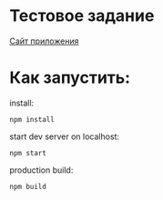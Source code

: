 # Тестовое задание
[Сайт приложения](https://gracious-benz-8db175.netlify.com/dashboard)

# Как запустить:

install:
```
npm install
```
start dev server on localhost:
```
npm start
```
production build:
```
npm build
```
